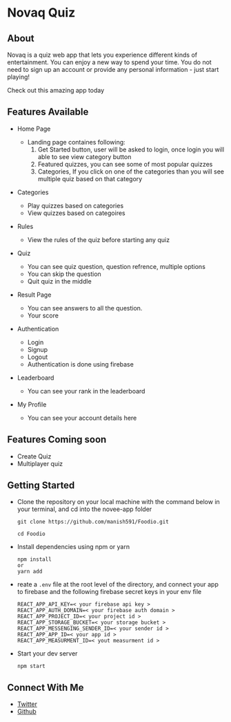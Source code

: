 # Novaq Quiz

## About

Novaq is a quiz web app that lets you experience different kinds of entertainment. You can enjoy a new way to spend your time. You do not need to sign up an account or provide any personal information - just start playing!

Check out this amazing app today

## Features Available

- Home Page

  - Landing page containes following:
    1. Get Started button, user will be asked to login, once login you will able to see view category button
    2. Featured quizzes, you can see some of most popular quizzes
    3. Categories, If you click on one of the categories than you will see multiple quiz based on that category

- Categories

  - Play quizzes based on categories
  - View quizzes based on categoires

- Rules
  - View the rules of the quiz before starting any quiz
- Quiz

  - You can see quiz question, question refrence, multiple options
  - You can skip the question
  - Quit quiz in the middle

- Result Page

  - You can see answers to all the question.
  - Your score

- Authentication

  - Login
  - Signup
  - Logout
  - Authentication is done using firebase

- Leaderboard

  - You can see your rank in the leaderboard

- My Profile
  - You can see your account details here

## Features Coming soon

- Create Quiz
- Multiplayer quiz

## Getting Started

- Clone the repository on your local machine with the command below in your terminal, and cd into the novee-app folder

      git clone https://github.com/manish591/Foodio.git

      cd Foodio

- Install dependencies using npm or yarn

      npm install
      or
      yarn add

- reate a `.env` file at the root level of the directory, and connect your app to firebase and the following firebase secret keys in your env file

      REACT_APP_API_KEY=< your firebase api key >
      REACT_APP_AUTH_DOMAIN=< your firebase auth domain >
      REACT_APP_PROJECT_ID=< your project id >
      REACT_APP_STORAGE_BUCKET=< your storage bucket >
      REACT_APP_MESSENGING_SENDER_ID=< your sender id >
      REACT_APP_APP_ID=< your app id >
      REACT_APP_MEASURMENT_ID=< yout measurment id >

- Start your dev server

      npm start

## Connect With Me

- [Twitter](https://twitter.com/manishdevrani77)
- [Github](https://github.com/manish591)
